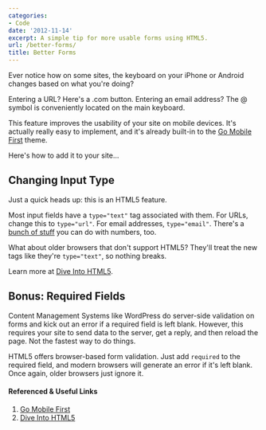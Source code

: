 ```yaml
---
categories:
- Code
date: '2012-11-14'
excerpt: A simple tip for more usable forms using HTML5.
url: /better-forms/
title: Better Forms
---
```


Ever notice how on some sites, the keyboard on your iPhone or Android changes based on what you're doing?

Entering a URL? Here's a .com button. Entering an email address? The @ symbol is conveniently located on the main keyboard.

This feature improves the usability of your site on mobile devices. It's actually really easy to implement, and it's already built-in to the <a href="https://gomakethings.com/go-mobile-first/">Go Mobile First</a> theme.

Here's how to add it to your site...
<!--more-->
<h2>Changing Input Type</h2>

Just a quick heads up: this is an HTML5 feature.

Most input fields have a <code>type="text"</code> tag associated with them. For URLs, change this to <code class="language-markup">type="url"</code>. For email addresses, <code>type="email"</code>. There's a <a href="http://diveintohtml5.info/forms.html">bunch of stuff</a> you can do with numbers, too.

What about older browsers that don't support HTML5? They'll treat the new tags like they're <code>type="text"</code>, so nothing breaks.

Learn more at <a href="http://diveintohtml5.info/forms.html">Dive Into HTML5</a>.

<h2>Bonus: Required Fields</h2>

Content Management Systems like WordPress do server-side validation on forms and kick out an error if a required field is left blank. However, this requires your site to send data to the server, get a reply, and then reload the page. Not the fastest way to do things.

HTML5 offers browser-based form validation. Just add <code>required</code> to the required field, and modern browsers will generate an error if it's left blank. Once again, older browsers just ignore it.

<h4>Referenced & Useful Links</h4>

<ol>
<li><a href="https://gomakethings.com/go-mobile-first/">Go Mobile First</a></li>
<li><a href="http://diveintohtml5.info/forms.html">Dive Into HTML5</a></li>
</ol>